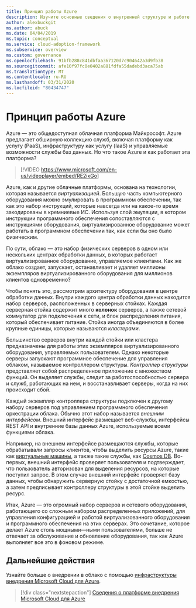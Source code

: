 ```yaml
---
title: Принцип работы Azure
description: Изучите основные сведения о внутренней структуре и работе облачной платформы Azure и облачной виртуализации.
author: alexbuckgit
ms.author: abuck
ms.date: 04/04/2019
ms.topic: conceptual
ms.service: cloud-adoption-framework
ms.subservice: overview
ms.custom: governance
ms.openlocfilehash: 91bfb288c841dbfaa367120d7c904642a3d9fb38
ms.sourcegitcommit: afe10f97fc0e0402a881fdfa55dadebd3aca75ab
ms.translationtype: MT
ms.contentlocale: ru-RU
ms.lasthandoff: 03/31/2020
ms.locfileid: "80434747"
---
```

<!-- markdownlint-disable MD026 -->

# <a name="how-does-azure-work"></a>Принцип работы Azure

Azure — это общедоступная облачная платформа Майкрософт. Azure предлагает обширную коллекцию служб, включая платформу как услугу (PaaS), инфраструктуру как услугу (IaaS) и управляемые возможности службы баз данных. Но что такое Azure и как работает эта платформа?

<!-- markdownlint-disable MD034 -->

> [!VIDEO https://www.microsoft.com/en-us/videoplayer/embed/RE2ixGo]

Azure, как и другие облачные платформы, основана на технологии, которая называется _виртуализацией_. Большую часть компьютерного оборудования можно эмулировать в программном обеспечении, так как это набор инструкций, которые навсегда или на какое-то время закодированы в кремниевые ИС. Используя слой эмуляции, в котором инструкции программного обеспечения сопоставляются с инструкциями оборудования, виртуализированное оборудование может работать в программном обеспечении так, как если бы оно было физическим.

По сути, облако — это набор физических серверов в одном или нескольких центрах обработки данных, в которых работает виртуализированное оборудование, управляемое клиентами. Как же облако создает, запускает, останавливает и удаляет миллионы экземпляров виртуализированного оборудования для миллионов клиентов одновременно?

Чтобы понять это, рассмотрим архитектуру оборудования в центре обработки данных. Внутри каждого центра обработки данных находится набор серверов, расположенных в серверных стойках. Каждая серверная стойка содержит много **колонок** серверов, а также сетевой коммутатор для подключения к сети, и блок распределения питания, который обеспечивает питание. Стойка иногда объединяются в более крупные единицы, которые называются _кластерами_.

Большинство серверов внутри каждой стойки или кластера предназначены для работы этих экземпляров виртуализированного оборудования, управляемых пользователем. Однако некоторые серверы запускают программное обеспечение для управления облаком, называемое контроллером структуры. _Контроллер структуры_ представляет собой распределенное приложение с множеством функций. Он выделяет службы, следит за работоспособностью сервера и служб, работающих на нем, и восстанавливает серверы, когда на них происходит сбой.

Каждый экземпляр контроллера структуры подключен к другому набору серверов под управлением программного обеспечения оркестрации облака. Обычно этот набор называется _внешним интерфейсом_. Внешний интерфейс размещает веб-службы, интерфейсы REST API и внутренние базы данных Azure, используемые всеми функциями облака.

Например, на внешнем интерфейсе размещаются службы, которые обрабатывали запросы клиентов, чтобы выделить ресурсы Azure, такие как [виртуальные машины](https://docs.microsoft.com/azure/virtual-machines), а также такие службы, как [Cosmos DB](https://docs.microsoft.com/azure/cosmos-db/introduction). Во-первых, внешний интерфейс проверяет пользователя и подтверждает, что пользователь авторизован для выделения ресурсов, на которые поступил запрос. В этом случае внешний интерфейс проверяет базу данных, чтобы обнаружить серверную стойку с достаточной емкостью, а затем предписывает контроллеру структуры в этой стойке выделить ресурс.

Итак, Azure — это огромный набор серверов и сетевого оборудования, работающего со сложным набором распределенных приложений, для управления конфигурацией и работой виртуализованного оборудования и программного обеспечения на этих серверах. Это сочетание, которое делает Azure столь мощными&mdash;ными пользователями, больше не отвечает за обслуживание и обновление оборудования, так как Azure выполняет все это в фоновом режиме.

## <a name="next-steps"></a>Дальнейшие действия

Узнайте больше о внедрении в облако с помощью [инфраструктуры внедрения Microsoft Cloud для Azure](../index.md).

> [!div class="nextstepaction"]
> [Сведения о платформе внедрения Microsoft Cloud для Azure](../index.md)
